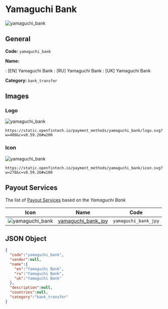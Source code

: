 
# Yamaguchi Bank 
![yamaguchi_bank](https://static.openfintech.io/payment_methods/yamaguchi_bank/logo.svg?w=400&c=v0.59.26#w200)  

## General 
**Code:** `yamaguchi_bank` 
 
**Name:** 
 
:	[EN] Yamaguchi Bank 
:	[RU] Yamaguchi Bank 
:	[UK] Yamaguchi Bank 
 
**Category:** `bank_transfer` 
 

## Images 

### Logo 
![yamaguchi_bank](https://static.openfintech.io/payment_methods/yamaguchi_bank/logo.svg?w=400&c=v0.59.26#w200)  

```
https://static.openfintech.io/payment_methods/yamaguchi_bank/logo.svg?w=400&c=v0.59.26#w200
```  

### Icon 
![yamaguchi_bank](https://static.openfintech.io/payment_methods/yamaguchi_bank/icon.svg?w=278&c=v0.59.26#w100)  

```
https://static.openfintech.io/payment_methods/yamaguchi_bank/icon.svg?w=278&c=v0.59.26#w100
```  

## Payout Services 
 
The list of [Payout Services](/payout-services/) based on the _Yamaguchi Bank_ 

|Icon|Name|Code| 
|:---:|:---:|:---:| 
|![yamaguchi_bank](https://static.openfintech.io/payout_methods/yamaguchi_bank/icon.svg?w=278&c=v0.59.26#w40) |[yamaguchi_bank_jpy](/payout-services/yamaguchi_bank_jpy/)|`yamaguchi_bank_jpy`| 
 

## JSON Object 

```json
{
  "code":"yamaguchi_bank",
  "vendor":null,
  "name":{
    "en":"Yamaguchi Bank",
    "ru":"Yamaguchi Bank",
    "uk":"Yamaguchi Bank"
  },
  "description":null,
  "countries":null,
  "category":"bank_transfer"
}
```  
